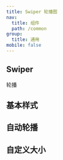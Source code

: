 ```yaml
---
title: Swiper 轮播图
nav:
  title: 组件
  path: /common
group:
  title: 通用
mobile: false
---
```

## Swiper

轮播


## 基本样式
<code src='./demo/index1.jsx'></code>


## 自动轮播
<code src='./demo/index2.jsx'></code>

## 自定义大小
<code src='./demo/index3.jsx'></code>

<API></API>

